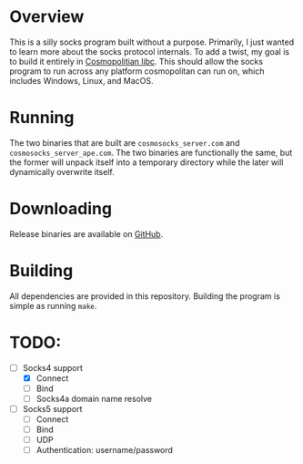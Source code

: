 # Overview
This is a silly socks program built without a purpose. Primarily, I just wanted to learn more about the socks protocol internals. To add a twist, my goal is to build it entirely in [Cosmopolitian libc](https://justine.lol/cosmopolitan). This should allow the socks program to run across any platform cosmopolitan can run on, which includes Windows, Linux, and MacOS.

# Running
The two binaries that are built are `cosmosocks_server.com` and `cosmosocks_server_ape.com`. The two binaries are functionally the same, but the former will unpack itself into a temporary directory while the later will dynamically overwrite itself.

# Downloading
Release binaries are available on [GitHub](https://github.com/bannsec/cosmosocks/releases/latest).

# Building
All dependencies are provided in this repository. Building the program is simple as running `make`.

# TODO:

- [ ] Socks4 support
  - [x] Connect
  - [ ] Bind
  - [ ] Socks4a domain name resolve
- [ ] Socks5 support
  - [ ] Connect
  - [ ] Bind
  - [ ] UDP
  - [ ] Authentication: username/password